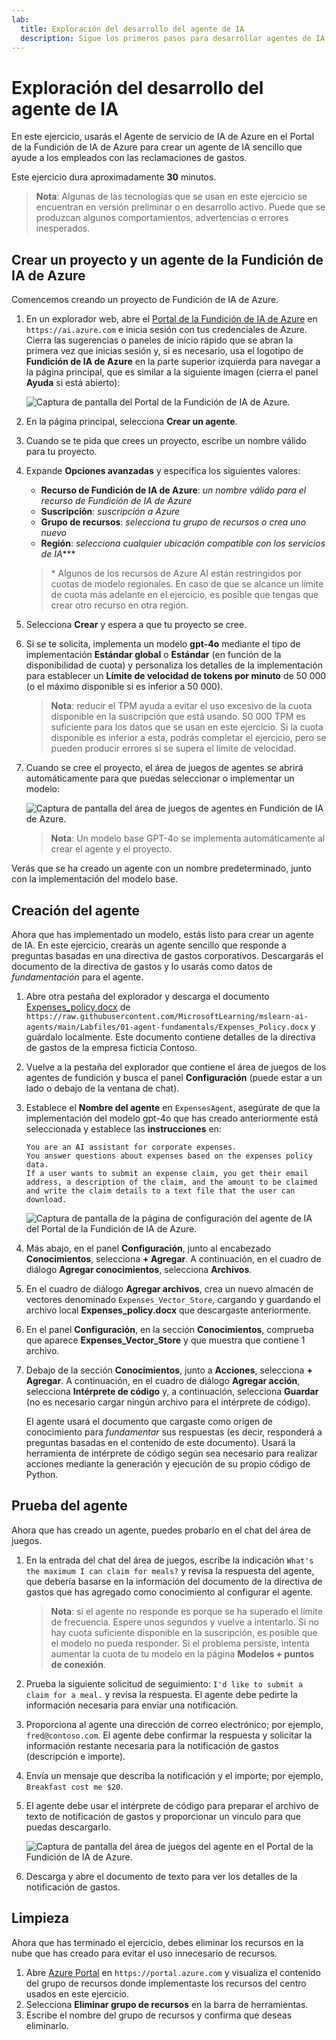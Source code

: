 ```yaml
---
lab:
  title: Exploración del desarrollo del agente de IA
  description: Sigue los primeros pasos para desarrollar agentes de IA mientras exploras el Agente de servicio de IA de Azure en el Portal de la Fundición de IA de Azure.
---
```


# Exploración del desarrollo del agente de IA

En este ejercicio, usarás el Agente de servicio de IA de Azure en el Portal de la Fundición de IA de Azure para crear un agente de IA sencillo que ayude a los empleados con las reclamaciones de gastos.

Este ejercicio dura aproximadamente **30** minutos.

> **Nota**: Algunas de las tecnologías que se usan en este ejercicio se encuentran en versión preliminar o en desarrollo activo. Puede que se produzcan algunos comportamientos, advertencias o errores inesperados.

## Crear un proyecto y un agente de la Fundición de IA de Azure

Comencemos creando un proyecto de Fundición de IA de Azure.

1. En un explorador web, abre el [Portal de la Fundición de IA de Azure](https://ai.azure.com) en `https://ai.azure.com` e inicia sesión con tus credenciales de Azure. Cierra las sugerencias o paneles de inicio rápido que se abran la primera vez que inicias sesión y, si es necesario, usa el logotipo de **Fundición de IA de Azure** en la parte superior izquierda para navegar a la página principal, que es similar a la siguiente imagen (cierra el panel **Ayuda** si está abierto):

    ![Captura de pantalla del Portal de la Fundición de IA de Azure.](./Media/ai-foundry-home.png)

1. En la página principal, selecciona **Crear un agente**.
1. Cuando se te pida que crees un proyecto, escribe un nombre válido para tu proyecto.
1. Expande **Opciones avanzadas** y especifica los siguientes valores:
    - **Recurso de Fundición de IA de Azure**: *un nombre válido para el recurso de Fundición de IA de Azure*
    - **Suscripción**: *suscripción a Azure*
    - **Grupo de recursos**: *selecciona tu grupo de recursos o crea uno nuevo*
    - **Región**: *selecciona cualquier ubicación compatible con los servicios de IA***\*

    > \* Algunos de los recursos de Azure AI están restringidos por cuotas de modelo regionales. En caso de que se alcance un límite de cuota más adelante en el ejercicio, es posible que tengas que crear otro recurso en otra región.

1. Selecciona **Crear** y espera a que tu proyecto se cree.
1. Si se te solicita, implementa un modelo **gpt-4o** mediante el tipo de implementación **Estándar global** o **Estándar** (en función de la disponibilidad de cuota) y personaliza los detalles de la implementación para establecer un **Límite de velocidad de tokens por minuto** de 50 000 (o el máximo disponible si es inferior a 50 000).

    > **Nota**: reducir el TPM ayuda a evitar el uso excesivo de la cuota disponible en la suscripción que está usando. 50 000 TPM es suficiente para los datos que se usan en este ejercicio. Si la cuota disponible es inferior a esta, podrás completar el ejercicio, pero se pueden producir errores si se supera el límite de velocidad.

1. Cuando se cree el proyecto, el área de juegos de agentes se abrirá automáticamente para que puedas seleccionar o implementar un modelo:

    ![Captura de pantalla del área de juegos de agentes en Fundición de IA de Azure.](./Media/ai-foundry-agents-playground.png)

    >**Nota**: Un modelo base GPT-4o se implementa automáticamente al crear el agente y el proyecto.

Verás que se ha creado un agente con un nombre predeterminado, junto con la implementación del modelo base.

## Creación del agente

Ahora que has implementado un modelo, estás listo para crear un agente de IA. En este ejercicio, crearás un agente sencillo que responde a preguntas basadas en una directiva de gastos corporativos. Descargarás el documento de la directiva de gastos y lo usarás como datos de *fundamentación* para el agente.

1. Abre otra pestaña del explorador y descarga el documento [Expenses_policy.docx](https://raw.githubusercontent.com/MicrosoftLearning/mslearn-ai-agents/main/Labfiles/01-agent-fundamentals/Expenses_Policy.docx) de `https://raw.githubusercontent.com/MicrosoftLearning/mslearn-ai-agents/main/Labfiles/01-agent-fundamentals/Expenses_Policy.docx` y guárdalo localmente. Este documento contiene detalles de la directiva de gastos de la empresa ficticia Contoso.
1. Vuelve a la pestaña del explorador que contiene el área de juegos de los agentes de fundición y busca el panel **Configuración** (puede estar a un lado o debajo de la ventana de chat).
1. Establece el **Nombre del agente** en `ExpensesAgent`, asegúrate de que la implementación del modelo gpt-4o que has creado anteriormente está seleccionada y establece las **instrucciones** en:

    ```prompt
   You are an AI assistant for corporate expenses.
   You answer questions about expenses based on the expenses policy data.
   If a user wants to submit an expense claim, you get their email address, a description of the claim, and the amount to be claimed and write the claim details to a text file that the user can download.
    ```

    ![Captura de pantalla de la página de configuración del agente de IA del Portal de la Fundición de IA de Azure.](./Media/ai-agent-setup.png)

1. Más abajo, en el panel **Configuración**, junto al encabezado **Conocimientos**, selecciona **+ Agregar**. A continuación, en el cuadro de diálogo **Agregar conocimientos**, selecciona **Archivos**.
1. En el cuadro de diálogo **Agregar archivos**, crea un nuevo almacén de vectores denominado `Expenses_Vector_Store`, cargando y guardando el archivo local **Expenses_policy.docx** que descargaste anteriormente.
1. En el panel **Configuración**, en la sección **Conocimientos**, comprueba que aparece **Expenses_Vector_Store** y que muestra que contiene 1 archivo.
1. Debajo de la sección **Conocimientos**, junto a **Acciones**, selecciona **+ Agregar**. A continuación, en el cuadro de diálogo **Agregar acción**, selecciona **Intérprete de código** y, a continuación, selecciona **Guardar** (no es necesario cargar ningún archivo para el intérprete de código).

    El agente usará el documento que cargaste como origen de conocimiento para *fundamentar* sus respuestas (es decir, responderá a preguntas basadas en el contenido de este documento). Usará la herramienta de intérprete de código según sea necesario para realizar acciones mediante la generación y ejecución de su propio código de Python.

## Prueba del agente

Ahora que has creado un agente, puedes probarlo en el chat del área de juegos.

1. En la entrada del chat del área de juegos, escribe la indicación `What's the maximum I can claim for meals?` y revisa la respuesta del agente, que debería basarse en la información del documento de la directiva de gastos que has agregado como conocimiento al configurar el agente.

    > **Nota**: si el agente no responde es porque se ha superado el límite de frecuencia. Espere unos segundos y vuelve a intentarlo. Si no hay cuota suficiente disponible en la suscripción, es posible que el modelo no pueda responder. Si el problema persiste, intenta aumentar la cuota de tu modelo en la página **Modelos + puntos de conexión**.

1. Prueba la siguiente solicitud de seguimiento: `I'd like to submit a claim for a meal.` y revisa la respuesta. El agente debe pedirte la información necesaria para enviar una notificación.
1. Proporciona al agente una dirección de correo electrónico; por ejemplo, `fred@contoso.com`. El agente debe confirmar la respuesta y solicitar la información restante necesaria para la notificación de gastos (descripción e importe).
1. Envía un mensaje que describa la notificación y el importe; por ejemplo, `Breakfast cost me $20`.
1. El agente debe usar el intérprete de código para preparar el archivo de texto de notificación de gastos y proporcionar un vínculo para que puedas descargarlo.

    ![Captura de pantalla del área de juegos del agente en el Portal de la Fundición de IA de Azure.](./Media/ai-agent-playground.png)

1. Descarga y abre el documento de texto para ver los detalles de la notificación de gastos.

## Limpieza

Ahora que has terminado el ejercicio, debes eliminar los recursos en la nube que has creado para evitar el uso innecesario de recursos.

1. Abre [Azure Portal](https://portal.azure.com) en `https://portal.azure.com` y visualiza el contenido del grupo de recursos donde implementaste los recursos del centro usados en este ejercicio.
1. Selecciona **Eliminar grupo de recursos** en la barra de herramientas.
1. Escribe el nombre del grupo de recursos y confirma que deseas eliminarlo.
